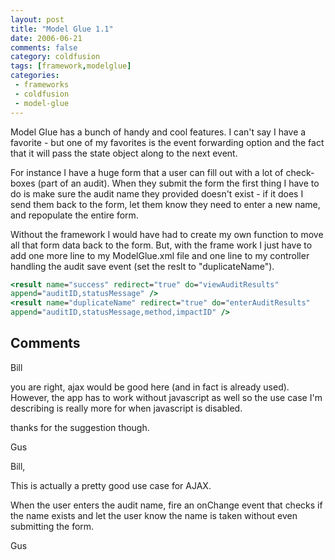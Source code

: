 ```yaml
---
layout: post
title: "Model Glue 1.1"
date: 2006-06-21
comments: false
category: coldfusion
tags: [framework,modelglue]
categories:
 - frameworks
 - coldfusion
 - model-glue
---
```

Model Glue has a bunch of handy and cool features. I can't say I have a
favorite - but one of my favorites is the event forwarding option and the fact
that it will pass the state object along to the next event.

For instance I have a huge form that a user can fill out with a lot of check-
boxes (part of an audit). When they submit the form the first thing I have to
do is make sure the audit name they provided doesn't exist - if it does I send
them back to the form, let them know they need to enter a new name, and
repopulate the entire form.

Without the framework I would have had to create my own function to move all
that form data back to the form. But, with the frame work I just have to add
one more line to my ModelGlue.xml file and one line to my controller handling
the audit save event (set the reslt to "duplicateName").


```cfc
<result name="success" redirect="true" do="viewAuditResults"
append="auditID,statusMessage" />
<result name="duplicateName" redirect="true" do="enterAuditResults"
append="auditID,statusMessage,method,impactID" />

```


## Comments

Bill

you are right, ajax would be good here (and in fact is already used). However,
the app has to work without javascript as well so the use case I'm describing
is really more for when javascript is disabled.

thanks for the suggestion though.

Gus

Bill,

This is actually a pretty good use case for AJAX.

When the user enters the audit name, fire an onChange event that checks if the
name exists and let the user know the name is taken without even submitting
the form.

Gus
